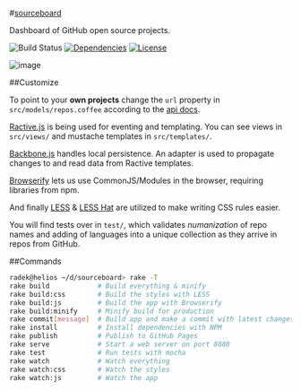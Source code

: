 #[sourceboard](http://radekstepan.com/sourceboard)

Dashboard of GitHub open source projects.

![Build Status](http://img.shields.io/codeship/05417400-43b6-0132-3a1e-26172f935df1.svg?style=flat)
[![Dependencies](http://img.shields.io/david/radekstepan/sourceboard.svg?style=flat)](https://david-dm.org/radekstepan/sourceboard)
[![License](http://img.shields.io/badge/license-AGPL--3.0-red.svg?style=flat)](LICENSE)

![image](https://raw.githubusercontent.com/radekstepan/sourceboard/master/public/img/screenshot.jpg)

##Customize

To point to your **own projects** change the `url` property in `src/models/repos.coffee` according to the [api docs](https://developer.github.com/v3/repos/).

[Ractive.js](http://www.ractivejs.org/) is being used for eventing and templating. You can see views in `src/views/` and mustache templates in `src/templates/`.

[Backbone.js](http://backbonejs.org/) handles local persistence. An adapter is used to propagate changes to and read data from Ractive templates.

[Browserify](https://github.com/substack/node-browserify) lets us use CommonJS/Modules in the browser, requiring libraries from npm.

And finally [LESS](http://lesscss.org/) & [LESS Hat](http://lesshat.madebysource.com/) are utilized to make writing CSS rules easier.

You will find tests over in `test/`, which validates *numanization* of repo names and adding of languages into a unique collection as they arrive in repos from GitHub.

##Commands

```bash
radek@helios ~/d/sourceboard> rake -T
rake build            # Build everything & minify
rake build:css        # Build the styles with LESS
rake build:js         # Build the app with Browserify
rake build:minify     # Minify build for production
rake commit[message]  # Build app and make a commit with latest changes
rake install          # Install dependencies with NPM
rake publish          # Publish to GitHub Pages
rake serve            # Start a web server on port 8080
rake test             # Run tests with mocha
rake watch            # Watch everything
rake watch:css        # Watch the styles
rake watch:js         # Watch the app
```
